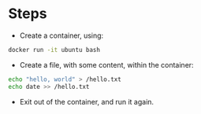 # Steps

- Create a container, using:

```bash
docker run -it ubuntu bash
```

- Create a file, with some content, within the container:

```bash
echo "hello, world" > /hello.txt
echo date >> /hello.txt
```

- Exit out of the container, and run it again.
